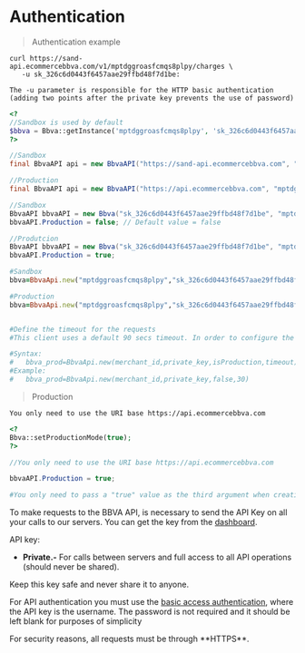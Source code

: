 # Authentication

> Authentication example

```shell
curl https://sand-api.ecommercebbva.com/v1/mptdggroasfcmqs8plpy/charges \
   -u sk_326c6d0443f6457aae29ffbd48f7d1be:

The -u parameter is responsible for the HTTP basic authentication (adding two points after the private key prevents the use of password)
```

```php
<?
//Sandbox is used by default
$bbva = Bbva::getInstance('mptdggroasfcmqs8plpy', 'sk_326c6d0443f6457aae29ffbd48f7d1be');
?>
```

```java
//Sandbox
final BbvaAPI api = new BbvaAPI("https://sand-api.ecommercebbva.com", "mptdggroasfcmqs8plpy", "sk_326c6d0443f6457aae29ffbd48f7d1be");

//Production
final BbvaAPI api = new BbvaAPI("https://api.ecommercebbva.com", "mptdggroasfcmqs8plpy", "sk_326c6d0443f6457aae29ffbd48f7d1be");
```

```csharp
//Sandbox
BbvaAPI bbvaAPI = new Bbva("sk_326c6d0443f6457aae29ffbd48f7d1be", "mptdggroasfcmqs8plpy");
bbvaAPI.Production = false; // Default value = false

//Produtcion
BbvaAPI bbvaAPI = new Bbva("sk_326c6d0443f6457aae29ffbd48f7d1be", "mptdggroasfcmqs8plpy");
bbvaAPI.Production = true;
```

```ruby
#Sandbox
bbva=BbvaApi.new("mptdggroasfcmqs8plpy","sk_326c6d0443f6457aae29ffbd48f7d1be")

#Production
bbva=BbvaApi.new("mptdggroasfcmqs8plpy","sk_326c6d0443f6457aae29ffbd48f7d1be", true)


#Define the timeout for the requests
#This client uses a default 90 secs timeout. In order to configure the timeout used to create request to the BBVA services, you need to clearly define the kind of environment, followed by the new timeout value for the request:

#Syntax:
#   bbva_prod=BbvaApi.new(merchant_id,private_key,isProduction,timeout)
#Example:
#   bbva_prod=BbvaApi.new(merchant_id,private_key,false,30)
```

> Production

```shell
You only need to use the URI base https://api.ecommercebbva.com
```

```php
<?
Bbva::setProductionMode(true);
?>
```

```java
//You only need to use the URI base https://api.ecommercebbva.com
```

```csharp
bbvaAPI.Production = true;
```

```ruby
#You only need to pass a "true" value as the third argument when creating the BbvaApi object.
```

To make requests to the BBVA API, is necessary to send the API Key on all your calls to our servers. You can get the key from the [dashboard](https://sand-portal.ecommercebbva.com/login).

API key:

* **Private.-**
For calls between servers and full access to all API operations (should never be shared).

<aside class="warning">
Keep this key safe and never share it to anyone.
</aside>

For API authentication you must use the [basic access authentication](https://en.wikipedia.org/wiki/Basic_access_authentication), where the API key is the username. The password is not required and it should be left blank for purposes of simplicity

<aside class="notice">
For security reasons, all requests must be through **HTTPS**.
</aside>
